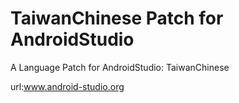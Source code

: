 TaiwanChinese Patch for AndroidStudio
=====================================

A Language Patch for AndroidStudio: TaiwanChinese

url:www.android-studio.org
